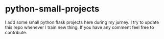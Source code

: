# python-small-projects

I add some small python flask projects here during my jurney.
I try to update this repo whenever I train new thing.
If you have any comment feel free to contribute.
